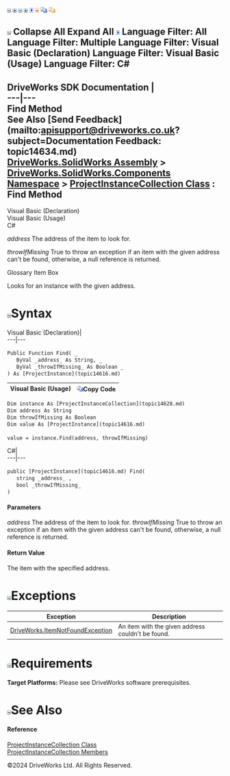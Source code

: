 ![](dotnetimages/collapse.gif) ![](dotnetimages/expand.gif) ![](dotnetimages/collapse.gif) ![](dotnetimages/expand.gif) ![](dotnetimages/drpdown.gif) ![](dotnetimages/drpdown_orange.gif) ![](dotnetimages/copycode.gif) ![](dotnetimages/copycodeHighlight.gif)

![](dotnetimages/collapse.gif) Collapse All Expand All ![](dotnetimages/drpdown.gif) Language Filter: All  Language Filter: Multiple  Language Filter: Visual Basic (Declaration) Language Filter: Visual Basic (Usage) Language Filter: C#  
---  
DriveWorks SDK Documentation  |   
---|---  
Find Method   
See Also [Send Feedback](mailto:apisupport@driveworks.co.uk?subject=Documentation Feedback: topic14634.md)  
[DriveWorks.SolidWorks Assembly](topic13342.md) > [DriveWorks.SolidWorks.Components Namespace](topic13925.md) > [ProjectInstanceCollection Class](topic14628.md) : Find Method  
---  
  
Visual Basic (Declaration)    
Visual Basic (Usage)    
C# 

_address_
    The address of the item to look for.

_throwIfMissing_
    True to throw an exception if an item with the given address can't be found, otherwise, a null reference is returned.

Glossary Item Box

Looks for an instance with the given address. 

# ![](dotnetimages/collapse.gif)Syntax

Visual Basic (Declaration)|   
---|---  
      
    
    Public Function Find( _
       ByVal _address_ As String, _
       ByVal _throwIfMissing_ As Boolean _
    ) As [ProjectInstance](topic14616.md)  
  
Visual Basic (Usage)| ![](dotnetimages/copycode.gif)Copy Code  
---|---  
      
    
    Dim instance As [ProjectInstanceCollection](topic14628.md)
    Dim address As String
    Dim throwIfMissing As Boolean
    Dim value As [ProjectInstance](topic14616.md)
     
    value = instance.Find(address, throwIfMissing)  
  
C#|   
---|---  
      
    
    public [ProjectInstance](topic14616.md) Find( 
       string _address_ ,
       bool _throwIfMissing_
    )  
  
#### Parameters

 _address_
    The address of the item to look for.
_throwIfMissing_
    True to throw an exception if an item with the given address can't be found, otherwise, a null reference is returned.

#### Return Value

The item with the specified address.

# ![](dotnetimages/collapse.gif)Exceptions

Exception| Description  
---|---  
[DriveWorks.ItemNotFoundException](topic3571.md)| An item with the given address couldn't be found.  
  
# ![](dotnetimages/collapse.gif)Requirements

**Target Platforms:** Please see DriveWorks software prerequisites.

# ![](dotnetimages/collapse.gif)See Also

#### Reference

[ProjectInstanceCollection Class](topic14628.md)   
[ProjectInstanceCollection Members](topic14629.md)

©2024 DriveWorks Ltd. All Rights Reserved.
